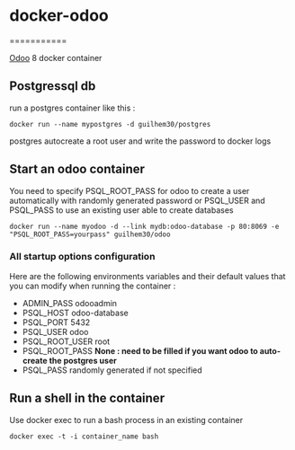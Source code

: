 # docker-odoo
===========

[Odoo](https://www.odoo.com/) 8 docker container

## Postgressql db

run a postgres container like this :

    docker run --name mypostgres -d guilhem30/postgres

postgres autocreate a root user and write the password to docker logs

## Start an odoo container
You need to specify PSQL_ROOT_PASS for odoo to create a user automatically with randomly generated password or PSQL_USER and PSQL_PASS to use an existing user able to create databases

    docker run --name myodoo -d --link mydb:odoo-database -p 80:8069 -e "PSQL_ROOT_PASS=yourpass" guilhem30/odoo

### All startup options configuration
Here are the following environments variables and their default values that you can modify when running the container :
* ADMIN_PASS            odooadmin
* PSQL_HOST             odoo-database
* PSQL_PORT             5432
* PSQL_USER             odoo
* PSQL_ROOT_USER        root
* PSQL_ROOT_PASS        **None : need to be filled if you want odoo to auto-create the postgres user**
* PSQL_PASS             randomly generated if not specified

    
## Run a shell in the container
Use docker exec to run a bash process in an existing container

    docker exec -t -i container_name bash


